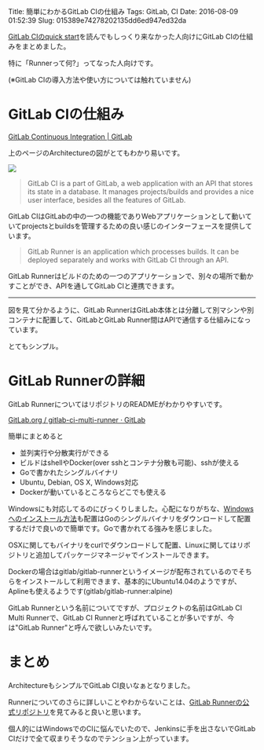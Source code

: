 Title: 簡単にわかるGitLab CIの仕組み
Tags: GitLab, CI
Date: 2016-08-09 01:52:39
Slug: 015389e74278202135dd6ed947ed32da

[GitLab CIのquick start](http://docs.gitlab.com/ce/ci/quick_start/README.html "GitLab Documentation")を読んでもしっくり来なかった人向けにGitLab CIの仕組みをまとめました。

特に「Runnerって何?」ってなった人向けです。

(※GitLab CIの導入方法や使い方については触れていません)

# GitLab CIの仕組み

[GitLab Continuous Integration | GitLab](https://about.gitlab.com/gitlab-ci/#gitlab-runner "GitLab Continuous Integration | GitLab")

上のページのArchitectureの図がとてもわかり易いです。

![](https://about.gitlab.com/images/ci/arch-1.jpg)

> GitLab CI is a part of GitLab, a web application with an API that stores its state in a database. It manages projects/builds and provides a nice user interface, besides all the features of GitLab.

GitLab CIはGitLabの中の一つの機能でありWebアプリケーションとして動いていてprojectsとbuildsを管理するための良い感じのインターフェースを提供しています。

> GitLab Runner is an application which processes builds. It can be deployed separately and works with GitLab CI through an API.

GitLab Runnerはビルドのための一つのアプリケーションで、別々の場所で動かすことができ、APIを通してGitLab CIと連携できます。

---

図を見て分かるように、GitLab RunnerはGitLab本体とは分離して別マシンや別コンテナに配置して、GitLabとGitLab Runner間はAPIで通信する仕組みになっています。

とてもシンプル。

# GitLab Runnerの詳細

GitLab RunnerについてはリポジトリのREADMEがわかりやすいです。

[GitLab.org / gitlab-ci-multi-runner · GitLab](https://gitlab.com/gitlab-org/gitlab-ci-multi-runner "GitLab.org / gitlab-ci-multi-runner · GitLab")

簡単にまとめると

- 並列実行や分散実行ができる
- ビルドはshellやDocker(over sshとコンテナ分散も可能)、sshが使える
- Goで書かれたシングルバイナリ
- Ubuntu, Debian, OS X, Windows対応
- Dockerが動いているところならどこでも使える

Windowsにも対応してるのにびっくりしました。心配になりがちな、[Windowsへのインストール方法](https://gitlab.com/gitlab-org/gitlab-ci-multi-runner/blob/master/docs/install/windows.md "docs/install/windows.md · master · GitLab.org / gitlab-ci-multi-runner · GitLab")も配置はGoのシングルバイナリをダウンロードして配置するだけで良いので簡単です。Goで書かれてる強みを感じました。

OSXに関してもバイナリをcurlでダウンロードして配置、Linuxに関してはリポジトリと追加してパッケージマネージャでインストールできます。

Dockerの場合はgitlab/gitlab-runnerというイメージが配布されているのでそちらをインストールして利用できます、基本的にUbuntu14.04のようですが、Aplineも使えるようです(gitlab/gitlab-runner:alpine)

GitLab Runnerという名前についてですが、プロジェクトの名前はGitLab CI Multi Runnerで、GitLab CI Runnerと呼ばれていることが多いですが、今は"GitLab Runner"と呼んで欲しいみたいです。

# まとめ

ArchitectureもシンプルでGitLab CI良いなぁとなりました。

Runnerについてのさらに詳しいことやわからないことは、[GitLab Runnerの公式リポジトリ](https://gitlab.com/gitlab-org/gitlab-ci-multi-runner "GitLab.org / gitlab-ci-multi-runner · GitLab")を見てみると良いと思います。

個人的にはWindowsでのCIに悩んでいたので、Jenkinsに手を出さないでGitLab CIだけで全て収まりそうなのでテンション上がっています。